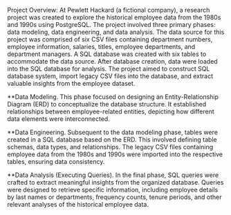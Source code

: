 Project Overview:
At Pewlett Hackard (a fictional company), a research project was created to explore the historical employee data from the 1980s and 1990s using PostgreSQL. The project involved three primary phases: data modeling, data engineering, and data analysis. The data source for this project was comprised of six CSV files containing department numbers, employee information, salaries, titles, employee departments, and department managers. A SQL database was created with six tables to accommodate the data source. After database creation, data were loaded into the SQL database for analysis. The project aimed to construct SQL database system, import legacy CSV files into the database, and extract valuable insights from the employee dataset.

**Data Modeling. This phase focused on designing an Entity-Relationship Diagram (ERD) to conceptualize the database structure. It established relationships between employee-related entities, depicting how different data elements were interconnected.

**Data Engineering. Subsequent to the data modeling phase, tables were created in a SQL database based on the ERD. This involved defining table schemas, data types, and relationships. The legacy CSV files containing employee data from the 1980s and 1990s were imported into the respective tables, ensuring data consistency.

**Data Analysis (Executing Queries). In the final phase, SQL queries were crafted to extract meaningful insights from the organized database. Queries were designed to retrieve specific information, including employee details by last names or departments, frequency counts, tenure periods, and other relevant analyses of the historical employee data.





